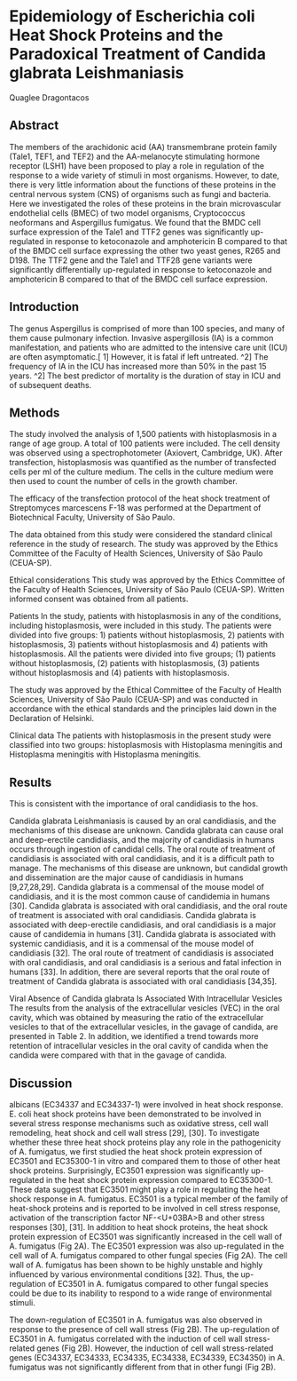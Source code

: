 # Epidemiology of Escherichia coli Heat Shock Proteins and the Paradoxical Treatment of Candida glabrata Leishmaniasis
Quaglee Dragontacos


## Abstract
The members of the arachidonic acid (AA) transmembrane protein family (Tale1, TEF1, and TEF2) and the AA-melanocyte stimulating hormone receptor (LSH1) have been proposed to play a role in regulation of the response to a wide variety of stimuli in most organisms. However, to date, there is very little information about the functions of these proteins in the central nervous system (CNS) of organisms such as fungi and bacteria. Here we investigated the roles of these proteins in the brain microvascular endothelial cells (BMEC) of two model organisms, Cryptococcus neoformans and Aspergillus fumigatus. We found that the BMDC cell surface expression of the Tale1 and TTF2 genes was significantly up-regulated in response to ketoconazole and amphotericin B compared to that of the BMDC cell surface expressing the other two yeast genes, R265 and D198. The TTF2 gene and the Tale1 and TTF2ß gene variants were significantly differentially up-regulated in response to ketoconazole and amphotericin B compared to that of the BMDC cell surface expression.


## Introduction
The genus Aspergillus is comprised of more than 100 species, and many of them cause pulmonary infection. Invasive aspergillosis (IA) is a common manifestation, and patients who are admitted to the intensive care unit (ICU) are often asymptomatic.[ 1] However, it is fatal if left untreated. ^2] The frequency of IA in the ICU has increased more than 50% in the past 15 years. ^2] The best predictor of mortality is the duration of stay in ICU and of subsequent deaths.


## Methods

The study involved the analysis of 1,500 patients with histoplasmosis in a range of age group. A total of 100 patients were included. The cell density was observed using a spectrophotometer (Axiovert, Cambridge, UK). After transfection, histoplasmosis was quantified as the number of transfected cells per ml of the culture medium. The cells in the culture medium were then used to count the number of cells in the growth chamber.

The efficacy of the transfection protocol of the heat shock treatment of Streptomyces marcescens F-18 was performed at the Department of Biotechnical Faculty, University of São Paulo.

The data obtained from this study were considered the standard clinical reference in the study of research. The study was approved by the Ethics Committee of the Faculty of Health Sciences, University of São Paulo (CEUA-SP).

Ethical considerations
This study was approved by the Ethics Committee of the Faculty of Health Sciences, University of São Paulo (CEUA-SP). Written informed consent was obtained from all patients.

Patients
In the study, patients with histoplasmosis in any of the conditions, including histoplasmosis, were included in this study. The patients were divided into five groups: 1) patients without histoplasmosis, 2) patients with histoplasmosis, 3) patients without histoplasmosis and 4) patients with histoplasmosis. All the patients were divided into five groups; (1) patients without histoplasmosis, (2) patients with histoplasmosis, (3) patients without histoplasmosis and (4) patients with histoplasmosis.

The study was approved by the Ethical Committee of the Faculty of Health Sciences, University of São Paulo (CEUA-SP) and was conducted in accordance with the ethical standards and the principles laid down in the Declaration of Helsinki.

Clinical data
The patients with histoplasmosis in the present study were classified into two groups: histoplasmosis with Histoplasma meningitis and Histoplasma meningitis with Histoplasma meningitis.


## Results
This is consistent with the importance of oral candidiasis to the hos.

Candida glabrata Leishmaniasis is caused by an oral candidiasis, and the mechanisms of this disease are unknown. Candida glabrata can cause oral and deep-erectile candidiasis, and the majority of candidiasis in humans occurs through ingestion of candidal cells. The oral route of treatment of candidiasis is associated with oral candidiasis, and it is a difficult path to manage. The mechanisms of this disease are unknown, but candidal growth and dissemination are the major cause of candidiasis in humans [9,27,28,29]. Candida glabrata is a commensal of the mouse model of candidiasis, and it is the most common cause of candidemia in humans [30]. Candida glabrata is associated with oral candidiasis, and the oral route of treatment is associated with oral candidiasis. Candida glabrata is associated with deep-erectile candidiasis, and oral candidiasis is a major cause of candidemia in humans [31]. Candida glabrata is associated with systemic candidiasis, and it is a commensal of the mouse model of candidiasis [32]. The oral route of treatment of candidiasis is associated with oral candidiasis, and oral candidiasis is a serious and fatal infection in humans [33]. In addition, there are several reports that the oral route of treatment of Candida glabrata is associated with oral candidiasis [34,35].

Viral Absence of Candida glabrata Is Associated With Intracellular Vesicles
The results from the analysis of the extracellular vesicles (VEC) in the oral cavity, which was obtained by measuring the ratio of the extracellular vesicles to that of the extracellular vesicles, in the gavage of candida, are presented in Table 2. In addition, we identified a trend towards more retention of intracellular vesicles in the oral cavity of candida when the candida were compared with that in the gavage of candida.


## Discussion
albicans (EC34337 and EC34337-1) were involved in heat shock response. E. coli heat shock proteins have been demonstrated to be involved in several stress response mechanisms such as oxidative stress, cell wall remodeling, heat shock and cell wall stress [29], [30]. To investigate whether these three heat shock proteins play any role in the pathogenicity of A. fumigatus, we first studied the heat shock protein expression of EC3501 and EC35300-1 in vitro and compared them to those of other heat shock proteins. Surprisingly, EC3501 expression was significantly up-regulated in the heat shock protein expression compared to EC35300-1. These data suggest that EC3501 might play a role in regulating the heat shock response in A. fumigatus. EC3501 is a typical member of the family of heat-shock proteins and is reported to be involved in cell stress response, activation of the transcription factor NF-<U+03BA>B and other stress responses [30], [31]. In addition to heat shock proteins, the heat shock protein expression of EC3501 was significantly increased in the cell wall of A. fumigatus (Fig 2A). The EC3501 expression was also up-regulated in the cell wall of A. fumigatus compared to other fungal species (Fig 2A). The cell wall of A. fumigatus has been shown to be highly unstable and highly influenced by various environmental conditions [32]. Thus, the up-regulation of EC3501 in A. fumigatus compared to other fungal species could be due to its inability to respond to a wide range of environmental stimuli.

The down-regulation of EC3501 in A. fumigatus was also observed in response to the presence of cell wall stress (Fig 2B). The up-regulation of EC3501 in A. fumigatus correlated with the induction of cell wall stress-related genes (Fig 2B). However, the induction of cell wall stress-related genes (EC34337, EC34333, EC34335, EC34338, EC34339, EC34350) in A. fumigatus was not significantly different from that in other fungi (Fig 2B).
